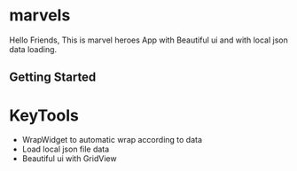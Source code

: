 # marvels

Hello Friends, This is marvel heroes App with Beautiful ui and with local json data loading.

## Getting Started



# KeyTools

- WrapWidget to automatic wrap according to data
- Load local json file data
- Beautiful ui with GridView


